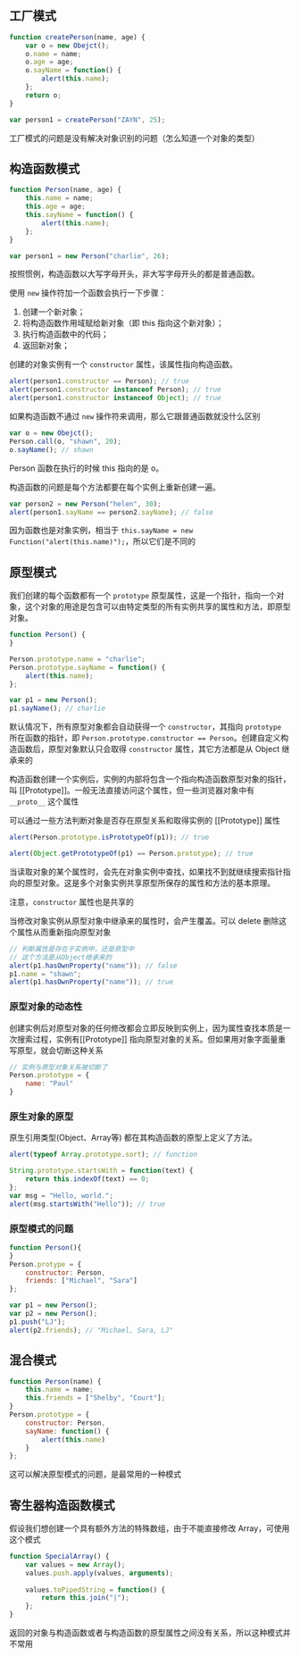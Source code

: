 ## 工厂模式

```javascript
function createPerson(name, age) {
    var o = new Obejct();
    o.name = name;
    o.age = age;
    o.sayName = function() {
        alert(this.name);
    };
    return o;
}

var person1 = createPerson("ZAYN", 25);
```

工厂模式的问题是没有解决对象识别的问题（怎么知道一个对象的类型）



## 构造函数模式

```javascript
function Person(name, age) {
    this.name = name;
    this.age = age;
    this.sayName = function() {
        alert(this.name);
    };
}

var person1 = new Person("charlie", 26);
```

按照惯例，构造函数以大写字母开头，非大写字母开头的都是普通函数。

使用 `new` 操作符加一个函数会执行一下步骤：

1. 创建一个新对象；
2. 将构造函数作用域赋给新对象（即 this 指向这个新对象）；
3. 执行构造函数中的代码；
4. 返回新对象；

创建的对象实例有一个 `constructor` 属性，该属性指向构造函数。

```js
alert(person1.constructor == Person); // true
alert(person1.constructor instanceof Person); // true
alert(person1.constructor instanceof Object); // true
```

如果构造函数不通过 `new` 操作符来调用，那么它跟普通函数就没什么区别

```js
var o = new Obejct();
Person.call(o, "shawn", 20);
o.sayName(); // shawn
```

Person 函数在执行的时候 this 指向的是 o。

构造函数的问题是每个方法都要在每个实例上重新创建一遍。

```js
var person2 = new Person("helen", 30);
alert(person1.sayName == person2.sayName); // false
```

因为函数也是对象实例，相当于 `this.sayName = new Function("alert(this.name)");`，所以它们是不同的



## 原型模式

我们创建的每个函数都有一个 `prototype` 原型属性，这是一个指针，指向一个对象，这个对象的用途是包含可以由特定类型的所有实例共享的属性和方法，即原型对象。

```js
function Person() {
}

Person.prototype.name = "charlie";
Person.prototype.sayName = function() {
    alert(this.name);
};

var p1 = new Person();
p1.sayName(); // charlie
```

默认情况下，所有原型对象都会自动获得一个 `constructor`，其指向 `prototype` 所在函数的指针，即 `Person.prototype.constructor == Person`。创建自定义构造函数后，原型对象默认只会取得 `constructor` 属性，其它方法都是从 Object 继承来的

构造函数创建一个实例后，实例的内部将包含一个指向构造函数原型对象的指针，叫 [[Prototype]]。一般无法直接访问这个属性，但一些浏览器对象中有 `__proto__` 这个属性

可以通过一些方法判断对象是否存在原型关系和取得实例的 [[Prototype]] 属性

```js
alert(Person.prototype.isPrototypeOf(p1)); // true

alert(Object.getPrototypeOf(p1) == Person.prototype); // true
```

当读取对象的某个属性时，会先在对象实例中查找，如果找不到就继续搜索指针指向的原型对象。这是多个对象实例共享原型所保存的属性和方法的基本原理。

注意，`constructor` 属性也是共享的

当修改对象实例从原型对象中继承来的属性时，会产生覆盖。可以 delete 删除这个属性从而重新指向原型对象

```js
// 判断属性是存在于实例中，还是原型中
// 这个方法是从Object继承来的
alert(p1.hasOwnProperty("name")); // false
p1.name = "shawn";
alert(p1.hasOwnProperty("name")); // true
```

### 原型对象的动态性

创建实例后对原型对象的任何修改都会立即反映到实例上，因为属性查找本质是一次搜索过程，实例有[[Prototype]] 指向原型对象的关系。但如果用对象字面量重写原型，就会切断这种关系

```js
// 实例与原型对象关系被切断了
Person.prototype = {
	name: "Paul"	
}
```



### 原生对象的原型

原生引用类型(Object、Array等) 都在其构造函数的原型上定义了方法。

```js
alert(typeof Array.prototype.sort); // function

String.prototype.startsWith = function(text) {
    return this.indexOf(text) == 0;
};
var msg = "Hello, world.";
alert(msg.startsWith("Hello")); // true
```

### 原型模式的问题

```js
function Person(){
}
Person.protype = {
    constructor: Person,
    friends: ["Michael", "Sara"]
};

var p1 = new Person();
var p2 = new Person();
p1.push("LJ");
alert(p2.friends); // "Michael, Sara, LJ"
```



## 混合模式

```js
function Person(name) {
    this.name = name;
    this.friends = ["Shelby", "Court"];
}
Person.prototype = {
    constructor: Person,
    sayName: function() {
        alert(this.name)
    }
};
```

这可以解决原型模式的问题，是最常用的一种模式



## 寄生器构造函数模式

假设我们想创建一个具有额外方法的特殊数组，由于不能直接修改 Array，可使用这个模式

```js
function SpecialArray() {
    var values = new Array();
    values.push.apply(values, arguments);
    
    values.toPipedString = function() {
        return this.join("|");
    };
}

```

返回的对象与构造函数或者与构造函数的原型属性之间没有关系，所以这种模式并不常用





